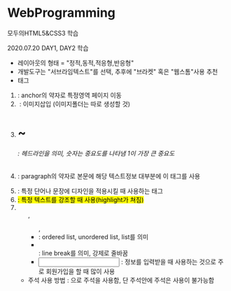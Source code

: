 # WebProgramming
모두의HTML5&amp;CSS3 학습

2020.07.20 DAY1, DAY2 학습
 - 레이아웃의 형태 = "정적,동적,적응형,반응형"
 - 개발도구는 "서브라임텍스트"를 선택, 추후에 "브라켓" 혹은 "웹스톰"사용 추천
 - 태그
  1) <a> : anchor의 약자로 특정영역 페이지 이동
  2) <img> : 이미지삽입 (이미지폴더는 따로 생성할 것)
  3) <h1>~<h6> : 헤드라인을 의미, 숫자는 중요도를 나타냄 1이 가장 큰 중요도
  4) <p> : paragraph의 약자로 본문에 해당 텍스트정보 대부분에 이 태그를 사용
  5) <span> : 특정 단어나 문장에 디자인을 적용시킬 때 사용하는 태그
  6) <mark> : 특정 텍스트를 강조할 때 사용(highlight가 쳐짐)
  7) <ol>,<ul>,<li> : ordered list, unordered list, list를 의미
  8) <br> : line break를 의미, 강제로 줄바꿈
  9) <input> : 정보를 입력받을 때 사용하는 것으로 주로 회원가입을 할 때 많이 사용
 - 주석 사용 방법
   : <!-- 주석 내용 -->으로 주석을 사용함, 단 주석안에 주석은 사용이 불가능함
